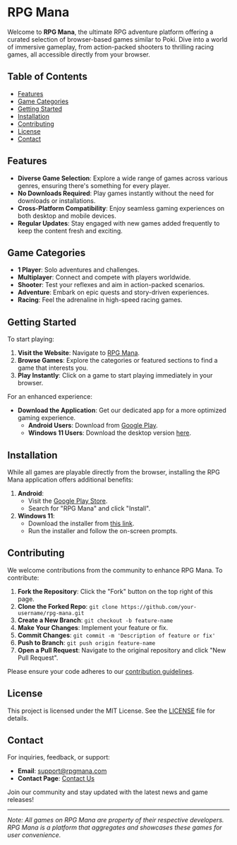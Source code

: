 # RPG Mana

Welcome to **RPG Mana**, the ultimate RPG adventure platform offering a curated selection of browser-based games similar to Poki. Dive into a world of immersive gameplay, from action-packed shooters to thrilling racing games, all accessible directly from your browser.

## Table of Contents

- [Features](#features)
- [Game Categories](#game-categories)
- [Getting Started](#getting-started)
- [Installation](#installation)
- [Contributing](#contributing)
- [License](#license)
- [Contact](#contact)

## Features

- **Diverse Game Selection**: Explore a wide range of games across various genres, ensuring there's something for every player.
- **No Downloads Required**: Play games instantly without the need for downloads or installations.
- **Cross-Platform Compatibility**: Enjoy seamless gaming experiences on both desktop and mobile devices.
- **Regular Updates**: Stay engaged with new games added frequently to keep the content fresh and exciting.

## Game Categories

- **1 Player**: Solo adventures and challenges.
- **Multiplayer**: Connect and compete with players worldwide.
- **Shooter**: Test your reflexes and aim in action-packed scenarios.
- **Adventure**: Embark on epic quests and story-driven experiences.
- **Racing**: Feel the adrenaline in high-speed racing games.

## Getting Started

To start playing:

1. **Visit the Website**: Navigate to [RPG Mana](https://rgp-mana.web.app).
2. **Browse Games**: Explore the categories or featured sections to find a game that interests you.
3. **Play Instantly**: Click on a game to start playing immediately in your browser.

For an enhanced experience:

- **Download the Application**: Get our dedicated app for a more optimized gaming experience.
  - **Android Users**: Download from [Google Play](#).
  - **Windows 11 Users**: Download the desktop version [here](#).

## Installation

While all games are playable directly from the browser, installing the RPG Mana application offers additional benefits:

1. **Android**:
   - Visit the [Google Play Store](#).
   - Search for "RPG Mana" and click "Install".
2. **Windows 11**:
   - Download the installer from [this link](#).
   - Run the installer and follow the on-screen prompts.

## Contributing

We welcome contributions from the community to enhance RPG Mana. To contribute:

1. **Fork the Repository**: Click the "Fork" button on the top right of this page.
2. **Clone the Forked Repo**: `git clone https://github.com/your-username/rpg-mana.git`
3. **Create a New Branch**: `git checkout -b feature-name`
4. **Make Your Changes**: Implement your feature or fix.
5. **Commit Changes**: `git commit -m 'Description of feature or fix'`
6. **Push to Branch**: `git push origin feature-name`
7. **Open a Pull Request**: Navigate to the original repository and click "New Pull Request".

Please ensure your code adheres to our [contribution guidelines](CONTRIBUTING.md).

## License

This project is licensed under the MIT License. See the [LICENSE](LICENSE) file for details.

## Contact

For inquiries, feedback, or support:

- **Email**: [support@rpgmana.com](mailto:support@rpgmana.com)
- **Contact Page**: [Contact Us](https://rgp-mana.web.app/contact)

Join our community and stay updated with the latest news and game releases!

---

*Note: All games on RPG Mana are property of their respective developers. RPG Mana is a platform that aggregates and showcases these games for user convenience.*
